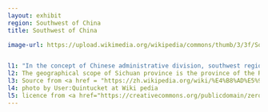 ```yaml
---
layout: exhibit
region: Southwest of China
title: Southwest of China

image-url: https://upload.wikimedia.org/wikipedia/commons/thumb/3/3f/Southwest_China.svg/1920px-Southwest_China.svg.png


l1: "In the concept of Chinese administrative division, southwest region refers to the traditional 'three southwest provinces' - Sichuan (Sichuan), Yunnan (Yunnan), Guizhou (Guizhou)."
l2: The geographical scope of Sichuan province is the province of the Republic of China, excluding the former xikang province, but including the jurisdiction of today's Chongqing Municipality.
l3: Source from <a href = "https://zh.wikipedia.org/wiki/%E4%B8%AD%E5%9B%BD%E8%A5%BF%E5%8D%97%E5%9C%B0%E5%8C%BA">Wiki pedia</a>
l4: photo by User:Quintucket at Wiki pedia
l5: licence from <a href="https://creativecommons.org/publicdomain/zero/1.0/deed.en">CC0</a> 
---
```

